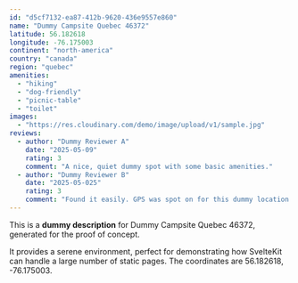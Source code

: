 ```yaml
---
id: "d5cf7132-ea87-412b-9620-436e9557e860"
name: "Dummy Campsite Quebec 46372"
latitude: 56.182618
longitude: -76.175003
continent: "north-america"
country: "canada"
region: "quebec"
amenities:
  - "hiking"
  - "dog-friendly"
  - "picnic-table"
  - "toilet"
images:
  - "https://res.cloudinary.com/demo/image/upload/v1/sample.jpg"
reviews:
  - author: "Dummy Reviewer A"
    date: "2025-05-09"
    rating: 3
    comment: "A nice, quiet dummy spot with some basic amenities."
  - author: "Dummy Reviewer B"
    date: "2025-05-025"
    rating: 3
    comment: "Found it easily. GPS was spot on for this dummy location."
---
```


This is a **dummy description** for Dummy Campsite Quebec 46372, generated for the proof of concept.

It provides a serene environment, perfect for demonstrating how SvelteKit can handle a large number of static pages. The coordinates are 56.182618, -76.175003.
